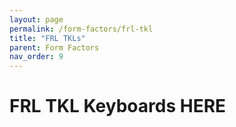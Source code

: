 ```yaml
---
layout: page
permalink: /form-factors/frl-tkl
title: "FRL TKLs"
parent: Form Factors
nav_order: 9
---
```

# FRL TKL Keyboards HERE
